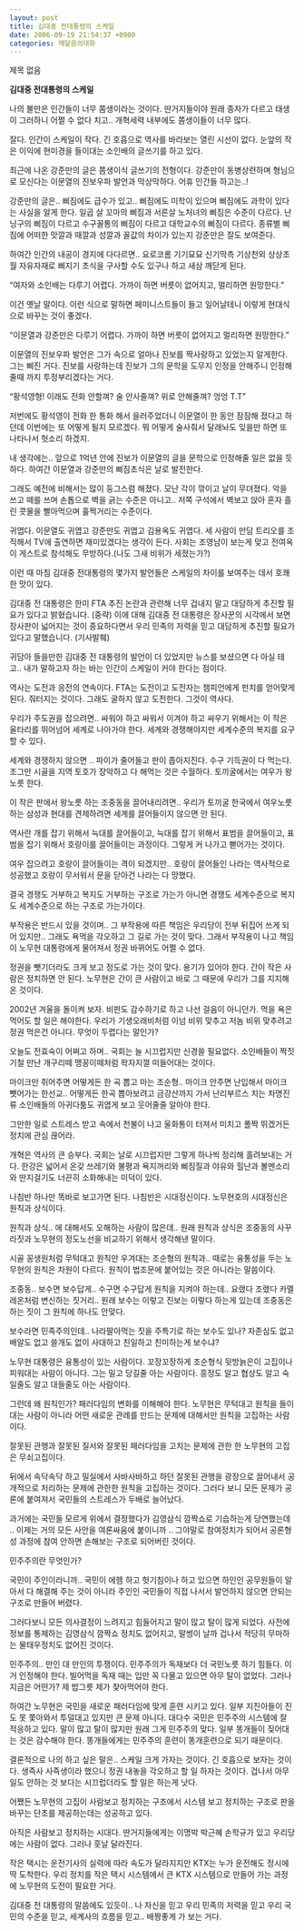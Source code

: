 ```yaml
---
layout: post
title: 김대중 전대통령의 스케일
date: 2006-09-19 21:54:37 +0900
categories: 깨달음의대화
---
```

 제목 없음 

**김대중 전대통령의 스케일**

나의 불만은 인간들이 너무 쫌생이라는 것이다. 딴거지들이야 원래 종자가 다르고 태생이 그러하니 어쩔 수 없다 치고.. 개혁세력 내부에도 쫌생이들이 너무 많다. 

잘다. 인간이 스케일이 작다. 긴 호흡으로 역사를 바라보는 열린 시선이 없다. 눈앞의 작은 이익에 현미경을 들이대는 소인배의 글쓰기를 하고 있다.

최근에 나온 강준만의 글은 쫌생이식 글쓰기의 전형이다. 강준만이 동병상련하며 형님으로 모신다는 이문열의 진보우파 발언과 막상막하다. 어휴 인간들 하고는..!

강준만의 글은.. 삐짐에도 급수가 있고.. 삐짐에도 미학이 있으며 삐짐에도 과학이 있다는 사실을 알게 한다. 일곱 살 꼬마의 삐짐과 서른살 노처녀의 삐짐은 수준이 다르다. 난닝구의 삐짐이 다르고 수구꼴통의 삐짐이 다르고 대학교수의 삐짐이 다르다. 종류별 삐짐에 어떠한 맛깔과 때깔과 성깔과 꼴값의 차이가 있는지 강준만은 잘도 보여준다. 

하여간 인간의 내공이 경지에 다다르면.. 요로코롬 기기묘묘 신기막측 기상천외 상상초월 자유자재로 삐지기 초식을 구사할 수도 있구나 하고 새삼 깨닫게 된다. 

“여자와 소인배는 다루기 어렵다. 가까이 하면 버릇이 없어지고, 멀리하면 원망한다.”

이건 옛날 말이다. 이런 식으로 말하면 페미니스트들이 들고 일어날테니 이렇게 현대식으로 바꾸는 것이 좋겠다. 

“이문열과 강준만은 다루기 어렵다. 가까이 하면 버릇이 없어지고 멀리하면 원망한다.”

이문열의 진보우파 발언은 그가 속으로 얼마나 진보를 짝사랑하고 있었는지 알게한다. 그는 삐진 거다. 진보를 사랑하는데 진보가 그의 문학을 도무지 인정을 안해주니 인정해줄때 까지 투정부리겠다는 거다. 

“황석영형! 이래도 전화 안할껴? 술 안사줄껴? 위로 안해줄껴? 엉엉 T.T”

저번에도 황석영이 전화 한 통화 해서 을러주었더니 이문열이 한 동안 잠잠해 졌다고 하던데 이번에는 또 어떻게 될지 모르겠다. 뭐 어떻게 술사줘서 달래놔도 잊을만 하면 또 나타나서 헛소리 하겠지.

내 생각에는.. 앞으로 1억년 안에 진보가 이문열의 글을 문학으로 인정해줄 일은 없을 듯 하다. 하여간 이문열과 강준만의 삐짐초식은 날로 발전한다. 

그래도 예전에 비해서는 많이 둥그스럼 해졌다. 모난 각이 깎이고 날이 무뎌졌다. 악을 쓰고 떼를 쓰며 손톱으로 벽을 긁는 수준은 아니고.. 저쪽 구석에서 벽보고 앉아 혼자 흘린 콧물을 빨아먹으며 훌쩍거리는 수준이다. 

귀엽다. 이문열도 귀엽고 강준만도 귀엽고 김용옥도 귀엽다. 세 사람이 만담 트리오를 조직해서 TV에 출연하면 재미있겠다는 생각이 든다. 사회는 조영남이 보는게 맞고 전여옥이 게스트로 참석해도 무방하다.(나도 그새 비위가 세졌는가?) 

이런 때 마침 김대중 전대통령의 몇가지 발언들은 스케일의 차이를 보여주는 데서 호쾌한 맛이 있다. 

김대중 전 대통령은 한미 FTA 추진 논란과 관련해 너무 겁내지 말고 대담하게 추진할 필요가 있다고 밝혔습니다. (중략) 이에 대해 김대중 전 대통령은 장사꾼의 시각에서 보면 장사판이 넓어지는 것이 중요하다면서 우리 민족의 저력을 믿고 대담하게 추진할 필요가 있다고 말했습니다. (기사발췌)

귀담아 들을만한 김대중 전 대통령의 발언이 더 있었지만 뉴스를 보셨으면 다 아실 테고.. 내가 말하고자 하는 바는 인간이 스케일이 커야 한다는 점이다. 

역사는 도전과 응전의 연속이다. FTA는 도전이고 도전자는 챔피언에게 펀치를 얻어맞게 된다. 줘터지는 것이다. 그래도 굴하지 않고 도전한다. 그것이 역사다. 

우리가 주도권을 잡으려면.. 싸워야 하고 싸워서 이겨야 하고 싸우기 위해서는 이 작은 울타리를 뛰어넘어 세계로 나아가야 한다. 세계와 경쟁해야지만 세계수준의 복지를 요구할 수 있다. 

세계와 경쟁하지 않으면 .. 파이가 줄어들고 판이 좁아지진다. 수구 기득권이 다 먹는다. 조그만 시골을 지역 토호가 장악하고 다 해먹는 것은 수월하다. 토끼굴에서는 여우가 왕노릇 한다. 

이 작은 판에서 왕노릇 하는 조중동을 끌어내리려면.. 우리가 토끼굴 한국에서 여우노릇 하는 삼성과 현대를 견제하려면 세계를 끌어들이지 않으면 안 된다. 

역사란 개를 잡기 위해서 늑대를 끌어들이고, 늑대를 잡기 위해서 표범을 끌어들이고, 표범을 잡기 위해서 호랑이를 끌어들이는 과정이다. 그렇게 커 나가고 뻗어가는 것이다. 

여우 잡으려고 호랑이 끌어들이는 격이 되겠지만.. 호랑이 끌어들인 나라는 역사적으로 성공했고 호랑이 무서워서 문을 닫아건 나라는 다 망했다. 

결국 경쟁도 거부하고 복지도 거부하는 구조로 가는가 아니면 경쟁도 세계수준으로 복지도 세계수준으로 하는 구조로 가는가이다. 

부작용은 반드시 있을 것이며.. 그 부작용에 따른 책임은 우리당이 전부 뒤집어 쓰게 되어 있지만.. 그래도 욕먹을 각오하고 그 길로 가는 것이 맞다. 그래서 부작용이 나고 책임이 노무현 대통령에게 물어져서 정권 바뀌어도 어쩔 수 없다. 

정권을 뺏기더라도 크게 보고 정도로 가는 것이 맞다. 용기가 있어야 한다. 간이 작은 사람은 정치하면 안 된다. 노무현은 간이 큰 사람이고 바로 그 때문에 우리가 그를 지지해온 것이다. 

2002년 겨울을 돌이켜 보자. 비판도 감수하기로 하고 나선 걸음이 아니던가. 먹을 욕은 먹어도 할 일은 해야한다. 우리가 기생오래비처럼 이넘 비위 맞추고 저놈 비위 맞추려고 정권 먹은건 아니다. 무엇이 두렵다는 말인가?

오늘도 전효숙이 어쩌고 하며.. 국회는 늘 시끄럽지만 신경쓸 필요없다. 소인배들이 짝짓기철 만난 개구리떼 맹꽁이떼처럼 왁자지껄 떠들어대는 것이다. 

마이크만 쥐어주면 어떻게든 한 곡 뽑고 마는 조순형.. 마이크 안주면 난입해서 마이크 뺏어가는 한선교.. 어떻게든 한곡 뽑아보려고 금강산까지 가서 난리부르스 치는 차명진류 소인배들의 아귀다툼도 귀엽게 보고 웃어줄줄 알아야 한다. 

그만한 일로 스트레스 받고 속에서 천불이 나고 울화통이 터져서 미치고 폴짝 뛰겠거든 정치에 관심 끊어라. 

개혁은 역사의 큰 승부다. 국회는 날로 시끄럽지만 그렇게 하나씩 정리해 흘려보내는 거다. 한강은 넓어서 온갖 쓰레기와 불평과 욕지꺼리와 삐짐질과 야유와 힐난과 볼멘소리와 딴지걸기도 너끈히 소화해내는 미덕이 있다.

나침반 하나만 똑바로 보고가면 된다. 나침반은 시대정신이다. 노무현호의 시대정신은 원칙과 상식이다. 

원칙과 상식.. 에 대해서도 오해하는 사람이 많은데.. 원래 원칙과 상식은 조중동의 사꾸라짓과 노무현의 정도노선을 비교하기 위해서 생각해낸 말이다. 

시골 꽁생원처럼 무턱대고 원칙만 우겨대는 조순형의 원칙과.. 때로는 융통성을 두는 노무현의 원칙은 차원이 다르다. 원칙이 법조문에 붙어있는 것은 아니라는 말씀이다. 

조중동.. 보수면 보수답게.. 수구면 수구답게 원칙을 지켜야 하는데.. 요랬다 조랬다 카멜레온처럼 변신하는 짓거리.. 원래 보수는 이렇고 진보는 이렇다 하는게 있는데 조중동은 하는 짓이 그 원칙에 하나도 안맞다. 

보수라면 민족주의인데.. 나라팔아먹는 짓을 주특기로 하는 보수도 있나? 자존심도 없고 배알도 없고 쓸개도 없이 사대하고 친일하고 친미하는게 보수냐? 

노무현 대통령은 융통성이 있는 사람이다. 꼬장꼬장하게 조순형식 뒷방늙은이 고집이나 피워대는 사람이 아니다. 그는 밀고 당길줄 아는 사람이다. 흥정도 알고 협상도 알고 숙일줄도 알고 대들줄도 아는 사람이다. 

그런데 왜 원칙인가? 패러다임의 변화를 이해해야 한다. 노무현은 무턱대고 원칙을 들이대는 사람이 아니라 어떤 새로운 관례를 만드는 문제에 대해서만 원칙을 고집하는 사람이다. 

잘못된 관행과 잘못된 질서와 잘못된 패러다임을 고치는 문제에 관한 한 노무현의 고집은 무쇠고집이다. 

뒤에서 속닥속닥 하고 밀실에서 사바사바하고 하던 잘못된 관행을 광장으로 끌어내서 공개적으로 처리하는 문제에 관한한 원칙을 고집하는 것이다. 그러다 보니 모든 문제가 공론에 붙여져서 국민들의 스트레스가 두배로 늘어났다. 

과거에는 국민들 모르게 위에서 결정했다가 김영삼식 깜짝쇼로 기습하는게 당연했는데 .. 이제는 거의 모든 사안을 여론싸움에 붙이니까 .. 그야말로 참여정치가 되어서 공론형성 과정에 참여 안하면 손해보는 구조로 되어버린 것이다. 

민주주의란 무엇인가?

국민이 주인이라니까.. 국민이 에헴 하고 헛기침이나 하고 있으면 하인인 공무원들이 알아서 다 해결해 주는 것이 아니라 주인인 국민들이 직접 나서서 발언하지 않으면 안되는 구조로 만들어 버렸다. 

그러다보니 모든 의사결정이 느려지고 힘들어지고 말이 많고 탈이 많게 되었다. 사전에 정보를 통제하는 김영삼식 깜짝쇼 정치도 없어지고, 말썽이 날까 겁나서 적당히 무마하는 물태우정치도 없어진 것이다. 

민주주의.. 만인 대 만인의 투쟁이다. 민주주의가 독재보다 더 국민노릇 하기 힘들다. 이거 인정해야 한다. 빌어먹을 독재 때는 입만 꼭 다물고 있으면 아무 탈이 없었다. 그러나 지금은 어떤가? 제 밥그릇 제가 찾아먹어야 한다. 

하여간 노무현은 국민을 새로운 패러다임에 맞게 훈련 시키고 있다. 일부 지진아들이 진도 못 쫓아와서 투덜대고 있지만 큰 문제 아니다. 대다수 국민은 민주주의 시스템에 잘 적응하고 있다. 말이 많고 탈이 많지만 원래 그게 민주주의 맞다. 일부 똥개들이 짖어대는 것은 감수해야 한다. 똥개들에게는 민주주의 훈련이 똥개훈련으로 되기 때문이다. 

결론적으로 나의 하고 싶은 말은.. 스케일 크게 가자는 것이다. 긴 호흡으로 보자는 것이다. 생즉사 사즉생이라 했으니 정권 내놓을 각오하고 할 일 하자는 것이다. 겁나서 아무 일도 안하는 것 보다는 시끄럽더라도 할 일은 하는게 낫다.

어쨌든 노무현의 고집이 사람보고 정치하는 구조에서 시스템 보고 정치하는 구조로 판을 바꾸는 단초를 제공하는데는 성공하고 있다.

아직은 사람보고 정치하는 시대다. 딴거지들에게는 이명박 박근혜 손학규가 있고 우리당에는 사람이 없다. 그러나 훗날 달라진다. 

작은 택시는 운전기사의 실력에 따라 속도가 달라지지만 KTX는 누가 운전해도 정시에 딱 도착한다. 우리 정치를 작은 택시 시스템에서 큰 KTX 시스템으로 만들어 가는 과정에 노무현의 도전이 필요한 거다. 

김대중 전 대통령의 말씀에도 있듯이.. 나 자신을 믿고 우리 민족의 저력을 믿고 우리 국민의 수준을 믿고, 세계사의 흐름을 믿고.. 배짱좋게 가 보는 거다.